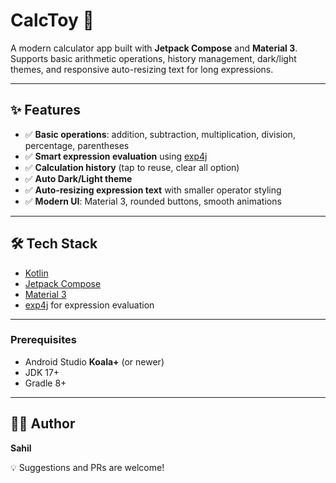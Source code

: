 # CalcToy 🧮

A modern calculator app built with **Jetpack Compose** and **Material 3**.  
Supports basic arithmetic operations, history management, dark/light themes, and responsive auto-resizing text for long expressions.

---

## ✨ Features
- ✅ **Basic operations**: addition, subtraction, multiplication, division, percentage, parentheses  
- ✅ **Smart expression evaluation** using [exp4j](https://www.objecthunter.net/exp4j/)  
- ✅ **Calculation history** (tap to reuse, clear all option)  
- ✅ **Auto Dark/Light theme**  
- ✅ **Auto-resizing expression text** with smaller operator styling  
- ✅ **Modern UI**: Material 3, rounded buttons, smooth animations  

---

## 🛠️ Tech Stack
- [Kotlin](https://kotlinlang.org/)  
- [Jetpack Compose](https://developer.android.com/jetpack/compose)  
- [Material 3](https://m3.material.io/)  
- [exp4j](https://www.objecthunter.net/exp4j/) for expression evaluation  

---

### Prerequisites
- Android Studio **Koala+** (or newer)  
- JDK 17+  
- Gradle 8+
  
---

## 👨‍💻 Author
**Sahil**  

💡 Suggestions and PRs are welcome!
